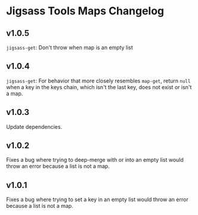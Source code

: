 # Jigsass Tools Maps Changelog

## v1.0.5
`jigsass-get`: Don't throw when map is an empty list

## v1.0.4
`jigsass-get`: For behavior that more closely resembles `map-get`, return 
`null` when a key in the keys chain, which isn't the last key, does not 
exist or isn't a map.

## v1.0.3
Update dependencies.

## v1.0.2
Fixes a bug where trying to deep-merge with or into an
empty list would throw an error because a list is not a map.

## v1.0.1
Fixes a bug where trying to set a key in an empty list would
throw an error because a list is not a map.
